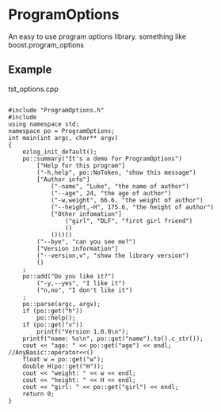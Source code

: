 ProgramOptions
==============

An easy to use program options library. something like boost.program_options



Example
-------

tst_options.cpp

<pre><code>
#include "ProgramOptions.h"
#include <iostream>
using namespace std;
namespace po = ProgramOptions;
int main(int argc, char** argv)
{
	ezlog_init_default();
	po::summary("It's a demo for ProgramOptions")
		["Help for this program"]
		("-h,help", po::NoToken, "show this message")
		["Author info"]
			("-name", "Luke", "the name of author")
			("--age", 24, "the age of author")
			("-w,weight", 66.6, "the weight of author")
			("--height,-H", 175.6, "the height of author")
			["Other infomation"]
				("girl", "DLF", "first girl friend")
				()
			()()()
		("--bye", "can you see me?")
		["Version information"]
		("--version,v", "show the library version")
		()
	;
	po::add("Do you like it?")
		("-y,--yes", "I like it")
		("n,no", "I don't like it")
	;
	po::parse(argc, argv);
	if (po::get("h"))
		po::help();
	if (po::get("v"))
		printf("Version 1.0.0\n");
	printf("name: %s\n", po::get("name").to<std::string>().c_str());
	cout << "age: " << po::get("age") << endl; //AnyBasic::operator<<()
	float w = po::get("w");
	double H(po::get("H"));
	cout << "weight: " << w << endl;
	cout << "height: " << H << endl;
	cout << "girl: " << po::get("girl") << endl;
	return 0;
}
</code></pre>
